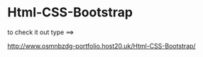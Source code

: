 # Html-CSS-Bootstrap

to check it out type ==>

http://www.osmnbzdg-portfolio.host20.uk/Html-CSS-Bootstrap/
